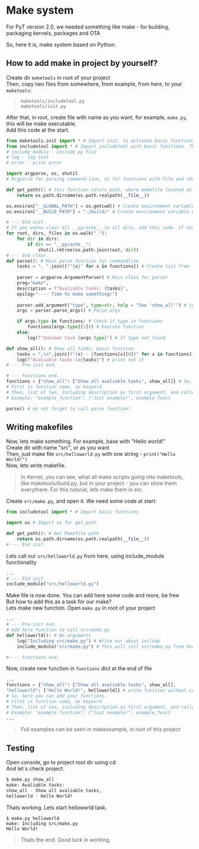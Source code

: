 # Make system
For PyT version 2.0, we needed something like make - for building, packaging kernels, packages and OTA

So, here it is, make system based on Python.

## How to add make in project by yourself?
Create dir `maketools` in root of your project </br>
Then, copy two files from somewhere, from example, from here, to your `maketools`: </br>
> `maketools/includetool.py` <br/>
> `maketools/init.py`

After that, in root, create file with name as you want, for example, `make.py`, this will be make executable.<br/>
Add this code at the start.
```py
from maketools.init import * # Import init, to activate basic functionality.
from includetool import * # Import includetool with basic functions. This file provides: 
# include_module - include py file
# log - log text
# error - print error

import argparse, os, shutil 
# Argparse for parsing command-line, os for functions with file and shutil for clean.

def get_path(): # this function return path, where makefile located at. Can be needed in some cases.
    return os.path.dirname(os.path.realpath(__file__)) 

os.environ["__GLOBAL_PATH"] = os.getcwd() # Create environment variable with root dir
os.environ["__BUILD_PATH"] = "./build/" # Create environment variable with build path. You can change it, add something more, add your variables, and etc.

# --- End init.
# If you wanna clear all __pycache__ in all dirs, add this code. If not, delete it.
for root, dirs, files in os.walk("."):
    for dir in dirs:
        if dir == "__pycache__":
            shutil.rmtree(os.path.join(root, dir))
# --- End clear.
def parse(): # Main parse function for commandline
    tasks = ", ".join([f"{x}" for x in functions]) # Create list from functions - "build, clean, ..."
    
    parser = argparse.ArgumentParser( # Main class for parser
    prog="make",
    description = f"Avaliable tasks: {tasks}",
    epilog="---- Time to make something!")
 
    parser.add_argument("type", type=str, help = "See 'show_all'") # type of task, build and etc.
    args = parser.parse_args() # Parse args

    if args.type in functions: # Check if type in functions
        functions[args.type][1]() # Execute function
    else:
        log(f"Unknown task {args.type}") # If type not found

def show_all(): # Show all tasks, basic function.
    tasks = ",\n".join([f"{x} - {functions[x][0]}" for x in functions]) # Create list from functions name and descriptions. Then, convert to string.
    log(f"Avaliable tasks:\n{tasks}") # print out it
# --- Pre-init end.

# --- Functions end.
functions = {"show_all": ["Show all avaliable tasks", show_all]} # So, here you can add your functions. 
# First is function name, as keyword
# Then, list of two, including description as first argument, and callable function itself as second argument.
# Example: "example_function": ["Just example!", example_func]

parse() # do not forget to call parse function!
```
## Writing makefiles
Now, lets make something. For example, base with "Hello world!" <br/>
Create dir with name "src", or as you want<br/>
Then, just make file `src/helloworld.py` with one string - `print("Hello World!")` <br/>
Now, lets write makefile. <br/>

> In Kernel, you can see, what all make scripts going into maketools, like maketools/build.py, but in your project - you can store them everythere. For this tutorial, lets make them in src. 

Create `src/make.py`, and open it.
We need some code at start:
```py
from includetool import * # Import basic functions

import os # Import os for get_path

def get_path(): # Get Makefile path
    return os.path.dirname(os.path.realpath(__file__))
# --- End init.
```

Lets call our `src/helloworld.py` from here, using include_module functionality
```py
...
# --- End init.
include_module("src/helloworld.py")
```
Make file is now done. You can add here some code and more, be free </br>
But how to add this as a task for our make? </br>
Lets make new function. Open `make.py` in root of your project
```py
...
# --- Pre-init end.
# Add here function to call src/make.py
def helloworld(): # No arguments
    log("Including src/make.py") # Write our about include
    include_module("src/make.py") # This will call src/make.py from here.

# --- Functions end.
```
Now, create new function in `functions` dict at the end of file
```py
...
functions = {"show_all": ["Show all avaliable tasks", show_all],
"helloworld": ["Hello World!", helloworld]} # write function without calling it.
# So, here you can add your functions. 
# First is function name, as keyword
# Then, list of two, including description as first argument, and callable function itself as second argument.
# Example: "example_function": ["Just example!", example_func]
...
```

> Full examples can be seen in makeexample, in root of this project

## Testing
Open console, go to project root dir using cd
<br/> And let`s check project.
```bash
$ make.py show_all
make: Avaliable tasks:
show_all - Show all avaliable tasks,
helloworld - Hello World!
```
Thats working. Lets start helloworld task.

```
$ make.py helloworld
make: Including src/make.py
Hello World!
```

> Thats the end. Good luck in working.